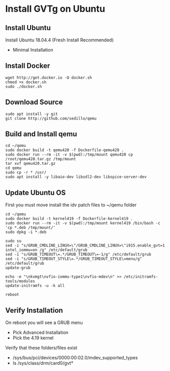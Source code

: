 # Install GVTg on Ubuntu
  
## Install Ubuntu
Install Ubuntu 18.04.4 (Fresh Install Recommended)
* Minimal Installation

## Install Docker
```
wget http://get.docker.io -O docker.sh
chmod +x docker.sh
sudo ./docker.sh
```

## Download Source
```
sudo apt install -y git
git clone http://github.com/sedillo/qemu
```

## Build and Install qemu
```
cd ~/qemu
sudo docker build -t qemu420 -f Dockerfile-qemu420 .
sudo docker run --rm -it -v $(pwd):/tmp/mount qemu420 cp /root/qemu420.tar.gz /tmp/mount
tar xvf qemu420.tar.gz
cd qemu
sudo cp -r * /usr/
sudo apt install -y libaio-dev libsdl2-dev libspice-server-dev 
```

## Update Ubuntu OS

First you must move install the idv patch files to ~/qemu folder

```
cd ~/qemu 
sudo docker build -t kernel419 -f Dockerfile-kernel419 .
sudo docker run --rm -it -v $(pwd):/tmp/mount kernel419 /bin/bash -c 'cp *.deb /tmp/mount/'
sudo dpkg -i *.deb

sudo su
sed -i "s/GRUB_CMDLINE_LINUX=\"/GRUB_CMDLINE_LINUX=\"i915.enable_gvt=1 intel_iommu=on /g" /etc/default/grub
sed -i "s/GRUB_TIMEOUT\=.*/GRUB_TIMEOUT\=-1/g" /etc/default/grub
sed -i "s/GRUB_TIMEOUT_STYLE\=.*/GRUB_TIMEOUT_STYLE\=menu/g" /etc/default/grub
update-grub

echo -e "\nkvmgt\nvfio-iommu-type1\nvfio-mdev\n" >> /etc/initramfs-tools/modules
update-initramfs -u -k all

reboot
```

## Verify Installation
On reboot you will see a GRUB menu
* Pick Advanced Installation
* Pick the 4.19 kernel

Verify that these folders/files exist
* /sys/bus/pci/devices/0000:00:02.0/mdev_supported_types
* ls /sys/class/drm/card0/gvt*
